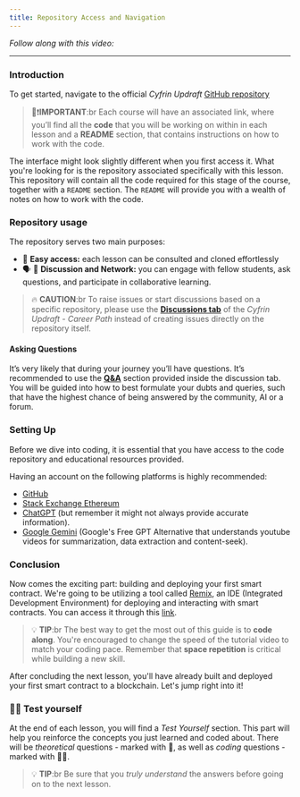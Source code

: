 ```yaml
---
title: Repository Access and Navigation
---
```


_Follow along with this video:_

---

### Introduction

To get started, navigate to the official _Cyfrin Updraft_ [GitHub repository](https://github.com/Cyfrin/foundry-full-course-f23)

> 👀❗**IMPORTANT**:br
> Each course will have an associated link, where you’ll find all the **code** that you will be working on within in each lesson and a
> **README** section, that contains instructions on how to work with the code.

The interface might look slightly different when you first access it. What you're looking for is the repository associated specifically with this lesson. This repository will contain all the code required for this stage of the course, together with a `README` section. The `README` will provide you with a wealth of notes on how to work with the code.

### Repository usage

The repository serves two main purposes:

- 🚪 **Easy access:** each lesson can be consulted and cloned effortlessly
- 🗣 👥 **Discussion and Network:** you can engage with fellow students, ask questions, and participate in collaborative learning.

> 🔥 **CAUTION**:br
> To raise issues or start discussions based on a specific repository, please use the [**Discussions tab**](https://github.com/Cyfrin/foundry-full-course-f23/discussions) of the _Cyfrin Updraft - Career Path_ instead of creating issues directly on the repository itself.

#### Asking Questions

It’s very likely that during your journey you’ll have questions. It’s recommended to use the [**Q&A**](https://github.com/Cyfrin/foundry-full-course-f23/discussions/new?category=q-a) section provided inside the discussion tab. You will be guided into how to best formulate your dubts and queries, such that have the highest chance of being answered by the community, AI or a forum.

### Setting Up

Before we dive into coding, it is essential that you have access to the code repository and educational resources provided.

Having an account on the following platforms is highly recommended:

- [GitHub](https://github.com/)
- [Stack Exchange Ethereum](https://ethereum.stackexchange.com/)
- [ChatGPT](https://openai.com/blog/chatgpt) (but remember it might not always provide accurate information).
- [Google Gemini](https://gemini.google.com/) (Google's Free GPT Alternative that understands youtube videos for summarization, data extraction and content-seek).

### Conclusion

Now comes the exciting part: building and deploying your first smart contract.
We're going to be utilizing a tool called [Remix](https://remix.ethereum.org/), an IDE (Integrated Development Environment) for deploying and interacting with smart contracts. You can access it through this [link](https://remix.ethereum.org/).

> 💡 **TIP**:br
> The best way to get the most out of this guide is to **code along**. You're encouraged to change the speed of the tutorial video to match your coding pace. Remember that **space repetition** is critical while building a new skill.

After concluding the next lesson, you'll have already built and deployed your first smart contract to a blockchain. Let's jump right into it!

### 👨‍💻 Test yourself

At the end of each lesson, you will find a _Test Yourself_ section. This part will help you reinforce the concepts you just learned and coded about.
There will be _theoretical_ questions - marked with 📕, as well as _coding_ questions -marked with 👨‍💻.

> 💡 **TIP**:br
> Be sure that you _truly understand_ the answers before going on to the next lesson.
